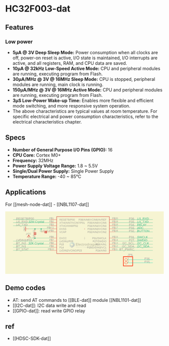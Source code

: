 
# HC32F003-dat


## Features 


### Low power

-   **5μA @ 3V Deep Sleep Mode:** Power consumption when all clocks are off, power-on reset is active, I/O state is maintained, I/O interrupts are active, and all registers, RAM, and CPU data are saved.
-   **10μA @ 32kHz Low-Speed Active Mode:** CPU and peripheral modules are running, executing program from Flash.
-   **30μA/MHz @ 3V @ 16MHz Sleep Mode:** CPU is stopped, peripheral modules are running, main clock is running.
-   **150μA/MHz @ 3V @ 16MHz Active Mode:** CPU and peripheral modules are running, executing program from Flash.
-   **3μS Low-Power Wake-up Time:** Enables more flexible and efficient mode switching, and more responsive system operation.
-   The above characteristics are typical values at room temperature. For specific electrical and power consumption characteristics, refer to the electrical characteristics chapter.

## Specs

-   **Number of General Purpose I/O Pins (GPIO):** 16
-   **CPU Core:** Cortex M0+
-   **Frequency:** 32MHz
-   **Power Supply Voltage Range:** 1.8 ~ 5.5V
-   **Single/Dual Power Supply:** Single Power Supply
-   **Temperature Range:** -40 ~ 85℃


## Applications

For [[mesh-node-dat]] - [[NBL1107-dat]]

![](2024-05-15-16-48-43.png)


## Demo codes 

- AT: send AT commands to [[BLE-dat]] module [[NBL1101-dat]]
- [[I2C-dat]]: I2C data write and read 
- [[GPIO-dat]]: read write GPIO relay 



## ref 

- [[HDSC-SDK-dat]]